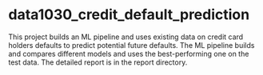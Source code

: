 # data1030_credit_default_prediction

This project builds an ML pipeline and uses existing data on credit card holders defaults to predict potential future defaults. The ML pipeline builds and compares different models
and uses the best-performing one on the test data. The detailed report is in the report directory.
